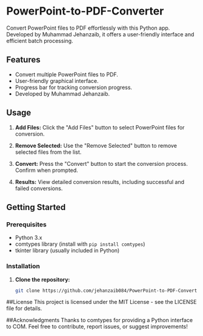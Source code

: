# PowerPoint-to-PDF-Converter

Convert PowerPoint files to PDF effortlessly with this Python app. Developed by Muhammad Jehanzaib, it offers a user-friendly interface and efficient batch processing.

## Features

- Convert multiple PowerPoint files to PDF.
- User-friendly graphical interface.
- Progress bar for tracking conversion progress.
- Developed by Muhammad Jehanzaib.

## Usage

1. **Add Files:**
   Click the "Add Files" button to select PowerPoint files for conversion.

2. **Remove Selected:**
   Use the "Remove Selected" button to remove selected files from the list.

3. **Convert:**
   Press the "Convert" button to start the conversion process. Confirm when prompted.

4. **Results:**
   View detailed conversion results, including successful and failed conversions.

## Getting Started

### Prerequisites

- Python 3.x
- comtypes library (install with `pip install comtypes`)
- tkinter library (usually included in Python)

### Installation

1. **Clone the repository:**
   ```bash
   git clone https://github.com/jehanzaib084/PowerPoint-to-PDF-Converter.gits
##License
This project is licensed under the MIT License - see the LICENSE file for details.

##Acknowledgments
Thanks to comtypes for providing a Python interface to COM.
Feel free to contribute, report issues, or suggest improvements!

